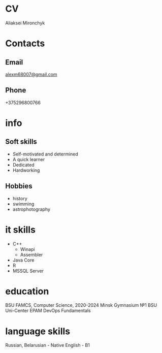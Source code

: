 # CV
Aliaksei Mironchyk
# Contacts
## Email
alexm68007@gmail.com
## Phone
+375296800766
# info
## Soft skills
- Self-motivated and determined
- A quick learner
- Dedicated
- Hardworking
## Hobbies
- history
- swimming
- astrophotography

# it skills
- C++  
  - Winapi
  - Assembler
- Java Core
- R
- MSSQL Server
# education
BSU FAMCS, Computer Science, 2020-2024
Minsk Gymnasium №1
BSU Uni-Center
EPAM DevOps Fundamentals 
# language skills
Russian, Belarusian - Native
English - B1